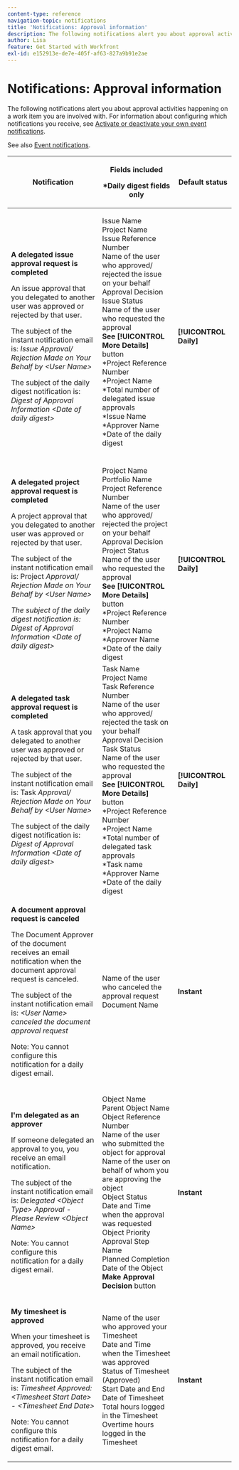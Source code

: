 ```yaml
---
content-type: reference
navigation-topic: notifications
title: 'Notifications: Approval information'
description: The following notifications alert you about approval activities happening on a work item you are involved with. For information about configuring which notifications you receive, see Activate or deactivate your own event notifications.
author: Lisa
feature: Get Started with Workfront
exl-id: e152913e-de7e-405f-af63-827a9b91e2ae
---
```

# Notifications: Approval information

The following notifications alert you about approval activities happening on a work item you are involved with. For information about configuring which notifications you receive, see [Activate or deactivate your own event notifications](../../workfront-basics/using-notifications/activate-or-deactivate-your-own-event-notifications.md).

See also [Event notifications](../../workfront-basics/using-notifications/event-notifications.md).

<table style="table-layout:auto"> 
 <col> 
 <col> 
 <col> 
 <thead> 
  <tr> 
   <th>Notification</th> 
   <th> <p>Fields included </p> <p> *Daily digest fields only</p> </th> 
   <th>Default status</th> 
  </tr> 
 </thead> 
 <tbody> 
  <tr> 
   <td> <p><strong>A delegated issue approval request is completed</strong> </p> <p>An issue approval that you delegated to another user was approved or rejected by that user.</p> <p>The subject of the instant notification email is: <em>Issue Approval/ Rejection Made on Your Behalf by &lt;User Name></em></p> <p>The subject of the daily digest notification is:<em> Digest of Approval Information &lt;Date of daily digest></em></p> </td> 
   <td> <p>Issue Name<br>Project Name<br>Issue Reference Number<br>Name of the user who approved/ rejected the issue on your behalf<br>Approval Decision<br>Issue Status<br>Name of the user who requested the approval<br><strong>See [!UICONTROL More Details]</strong> button<br>*Project Reference Number<br>*Project Name<br>*Total number of delegated issue approvals<br>*Issue Name<br>*Approver Name<br>*Date of the daily digest<br><br></p> </td> 
   <td><strong>[!UICONTROL Daily]</strong> </td> 
  </tr> 
  <tr> 
   <td> <p><strong>A delegated project approval request is completed</strong> </p> <p>A project approval that you delegated to another user was approved or rejected by that user.</p> <p>The subject of the instant notification email is: Project<em> Approval/ Rejection Made on Your Behalf by &lt;User Name></em></p> <p><em>The subject of the daily digest notification is: Digest of Approval Information &lt;Date of daily digest></em> </p> </td> 
   <td> Project Name<br>Portfolio Name<br>Project Reference Number<br>Name of the user who approved/ rejected the project on your behalf<br>Approval Decision<br>Project Status<br>Name of the user who requested the approval<br><strong>See [!UICONTROL More Details]</strong> button<br>*Project Reference Number<br>*Project Name<br>*Approver Name<br>*Date of the daily digest<br></td> 
   <td><strong>[!UICONTROL Daily]</strong> </td> 
  </tr> 
  <tr> 
   <td> <p><strong>A delegated task approval request is completed</strong> </p> <p>A task approval that you delegated to another user was approved or rejected by that user.</p> <p>The subject of the instant notification email is: Task<em> Approval/ Rejection Made on Your Behalf by &lt;User Name></em></p> <p>The subject of the daily digest notification is:<em> Digest of Approval Information &lt;Date of daily digest></em></p> </td> 
   <td> Task Name<br>Project Name<br>Task Reference Number<br>Name of the user who approved/ rejected the task on your behalf<br>Approval Decision<br>Task Status<br>Name of the user who requested the approval<br><strong>See [!UICONTROL More Details]</strong> button<br>*Project Reference Number<br>*Project Name<br>*Total number of delegated task approvals<br>*Task name<br>*Approver Name<br>*Date of the daily digest<br></td> 
   <td><strong>[!UICONTROL Daily]</strong> </td> 
  </tr> 
  <tr> 
   <td> <p><strong>A document approval request is canceled</strong> </p> <p>The Document Approver of the document receives an email notification when the document approval request is canceled.</p> <p>The subject of the instant notification email is: <em>&lt;User Name> canceled the document approval request</em></p> <p> <p>Note:  You cannot configure this notification for a daily digest email.</p> </p> </td> 
   <td> Name of the user who canceled the approval request<br>Document Name </td> 
   <td><strong>Instant</strong> </td> 
  </tr> 
  <tr> 
   <td> <p><strong>I'm delegated as an approver</strong> </p> <p>If someone delegated an approval to you, you receive an email notification. </p> <p>The subject of the instant notification email is: <em>Delegated &lt;Object Type> Approval - Please Review &lt;Object Name></em></p> <p> <p>Note:  You cannot configure this notification for a daily digest email.</p> </p> </td> 
   <td> <p>Object Name<br>Parent Object Name<br>Object Reference Number<br>Name of the user who submitted the object for approval<br>Name of the user on behalf of whom you are approving the object<br>Object Status<br>Date and Time when the approval was requested<br>Object Priority<br>Approval Step Name<br>Planned Completion Date of the Object<br><strong>Make Approval Decision</strong> button</p> </td> 
   <td><strong>Instant</strong> </td> 
  </tr> 
  <tr> 
   <td> <p><strong>My timesheet is approved</strong> </p> <p>When your timesheet is approved, you receive an email notification.</p> <p>The subject of the instant notification email is: <em>Timesheet Approved: &lt;Timesheet Start Date> - &lt;Timesheet End Date></em></p> <p> <p>Note:  You cannot configure this notification for a daily digest email.</p> </p> </td> 
   <td> Name of the user who approved your Timesheet<br>Date and Time when the Timesheet was approved<br>Status of Timesheet (Approved)<br>Start Date and End Date of Timesheet<br>Total hours logged in the Timesheet<br>Overtime hours logged in the Timesheet </td> 
   <td><strong>Instant</strong> </td> 
  </tr> 
 </tbody> 
</table>
